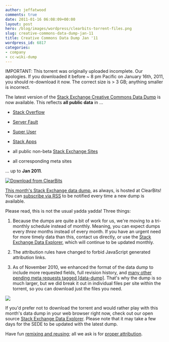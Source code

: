 ```yaml
---
author: jeffatwood
comments: true
date: 2011-01-16 06:08:09+00:00
layout: post
hero: /blog/images/wordpress/clearbits-torrent-files.png
slug: creative-commons-data-dump-jan-11
title: Creative Commons Data Dump Jan '11
wordpress_id: 6817
categories:
- company
- cc-wiki-dump
---
```


IMPORTANT: This torrent was originally uploaded incomplete. Our apologies. If you downloaded it before ~ 8 pm Pacific on January 16th, 2011, you should re-download it now. The correct size is > 3 GB; anything smaller is incorrect.

The latest version of the [Stack Exchange Creative Commons Data Dump](http://blog.stackoverflow.com/2009/06/stack-overflow-creative-commons-data-dump/) is now available. This reflects **all public data** in …





  * [Stack Overflow](http://stackoverflow.com)

  * [Server Fault](http://serverfault.com)

  * [Super User](http://superuser.com)

  * [Stack Apps](http://stackapps.com)

  * all public non-beta [Stack Exchange Sites](http://stackexchange.com/sites)

  * all corresponding meta sites


… up to **Jan 2011**.

[![Download from ClearBits](http://www.clearbits.net/images/btn/CB-download.png)](http://www.clearbits.net/get/1587-jan-2011.torrent)

[This month's Stack Exchange data dump](http://www.clearbits.net/torrents/1587-jan-2011), as always, is hosted at ClearBits! You can [subscribe via RSS](http://www.clearbits.net/feeds/creator/146-stack-overflow-data-dump.rss) to be notified every time a new dump is available.

Please read, this is not the usual yadda yadda! Three things:





  1. Because the dumps are quite a bit of work for us, we're moving to a tri-monthly schedule instead of monthly. Meaning, you can expect dumps every _three_ months instead of every month. If you have an urgent need for more timely data than this, contact us directly, or use the [Stack Exchange Data Explorer](http://data.stackexchange.com), which will continue to be updated monthly.

  2. The attribution rules have changed to forbid JavaScript generated attribution links.

  3. As of November 2010, we enhanced the format of the data dump to include more requested fields, full revision history, and [many other pending meta requests tagged [data-dump]](http://meta.stackoverflow.com/questions/tagged/data-dump%2bstatus-completed?sort=active). That's why the dump is so much larger, but we did break it out in individual files per site within the torrent, so you can download just the files you need. 

![](/blog/images/wordpress/clearbits-torrent-files.png)



If you'd prefer not to download the torrent and would rather play with this month's data dump in your web browser right now, check out our open source [Stack Exchange Data Explorer](http://data.stackexchange.com). Please note that it may take a few days for the SEDE to be updated with the latest dump.

Have fun [remixing and reusing](http://creativecommons.org/licenses/by-sa/2.5/); all we ask is for [proper attribution](http://blog.stackoverflow.com/2009/06/attribution-required/).
